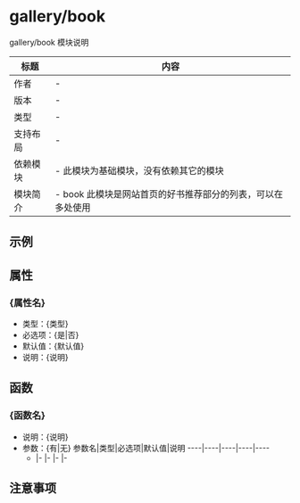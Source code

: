 # gallery/book

gallery/book 模块说明

标题|内容
----|----
作者|-
版本|-
类型|-
支持布局|-
依赖模块|- 此模块为基础模块，没有依赖其它的模块
模块简介|- book 此模块是网站首页的好书推荐部分的列表，可以在多处使用

## 示例
<!--example|DO NOT CHANGE!-->

## 属性

### {属性名}

- 类型：{类型}
- 必选项：{是|否}
- 默认值：{默认值}
- 说明：{说明}

## 函数

### {函数名}

- 说明：{说明}
- 参数：{有|无}
	参数名|类型|必选项|默认值|说明
	----|----|----|----|----
	-   |-   |-   |-   |-


## 注意事项


